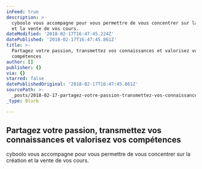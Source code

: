 ```yaml
---
inFeed: true
description: >-
  cyboolo vous accompagne pour vous permettre de vous concentrer sur la création
  et la vente de vos cours.
dateModified: '2018-02-17T16:47:45.224Z'
datePublished: '2018-02-17T16:47:45.861Z'
title: >-
  Partagez votre passion, transmettez vos connaissances et valorisez vos
  compétences
author: []
publisher: {}
via: {}
starred: false
datePublishedOriginal: '2018-02-17T16:47:45.861Z'
sourcePath: >-
  _posts/2018-02-17-partagez-votre-passion-transmettez-vos-connaissances-et-val.md
_type: Blurb

---
```

## Partagez votre passion, transmettez vos connaissances et valorisez vos compétences

cyboolo vous accompagne pour vous permettre de vous concentrer sur la création et la vente de vos cours.